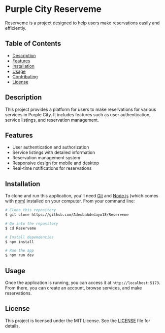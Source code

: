 # Purple City Reserveme

Reserveme is a project designed to help users make reservations easily and efficiently.

## Table of Contents

- [Description](#description)
- [Features](#features)
- [Installation](#installation)
- [Usage](#usage)
- [Contributing](#contributing)
- [License](#license)

## Description

This project provides a platform for users to make reservations for various services in Purple City. It includes features such as user authentication, service listings, and reservation management.

## Features

- User authentication and authorization
- Service listings with detailed information
- Reservation management system
- Responsive design for mobile and desktop
- Real-time notifications for reservations

## Installation

To clone and run this application, you'll need [Git](https://git-scm.com) and [Node.js](https://nodejs.org/en/) (which comes with [npm](http://npmjs.com)) installed on your computer. From your command line:

```bash
# Clone this repository
$ git clone https://github.com/AdeobaAdedayo18/Reserveme

# Go into the repository
$ cd Reserveme

# Install dependencies
$ npm install

# Run the app
$ npm run dev
```

## Usage

Once the application is running, you can access it at `http://localhost:5173`. From there, you can create an account, browse services, and make reservations.

## License

This project is licensed under the MIT License. See the [LICENSE](LICENSE) file for details.

